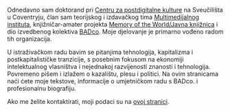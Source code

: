 <!--
.. title: Dobrodošli na moje web stranice.
.. author: Tomislav Medak
.. date: 2018-02-05 19:52:05 UTC
.. description: Tomislav Medak, osobne mrežne stranice s tekstovima, umjetničkim radovima, biografijom i kontaktom.
-->

Odnedavno sam doktorand pri [Centru za postdigitalne kulture](http://www.coventry.ac.uk/research/areas-of-research/postdigital-cultures/) na Sveučilišta u Coventryju, član sam teorijskog i izdavačkog tima
[Multimedijalnog instituta](http://www.mi2.hr/), knjižničar-amater projekta [Memory of the World/Javna knjižnica](https://memoryoftheworld.org/) i dio izvedbenog kolektiva [BADco](http://badco.hr/). Moje djelovanje je primarno vođeno radom tih organizacija.

U istraživačkom radu bavim se pitanjima tehnologija, kapitalizma i postkapitalističke tranzicije, s posebnim fokusom na ekonomiji intelektualnog vlasništva i nejednakoj razvijenosti znanosti i tehnologija. Povremeno pišem i izlažem o kazalištu, plesu i politici. Na ovim stranicama naći ćete moje tekstove, informacije o umjetničkom radu s BADco. i profesionalnu biografiju.

Ako me želite kontaktirati, moji podaci su na [ovoj stranici](/en/contact/).
